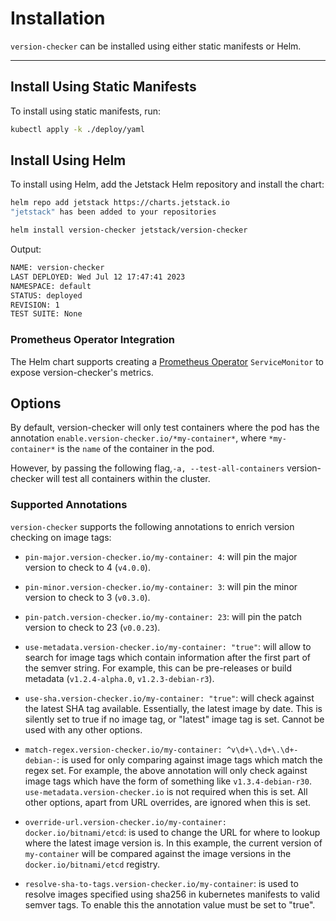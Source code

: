 # Installation

`version-checker` can be installed using either static manifests or Helm.

---

## Install Using Static Manifests

To install using static manifests, run:

```sh
kubectl apply -k ./deploy/yaml
```

## Install Using Helm
To install using Helm, add the Jetstack Helm repository and install the chart:

```sh
helm repo add jetstack https://charts.jetstack.io
"jetstack" has been added to your repositories

helm install version-checker jetstack/version-checker
```

Output:

```sh
NAME: version-checker
LAST DEPLOYED: Wed Jul 12 17:47:41 2023
NAMESPACE: default
STATUS: deployed
REVISION: 1
TEST SUITE: None
```

### Prometheus Operator Integration

The Helm chart supports creating a [Prometheus Operator](https://github.com/prometheus-operator/prometheus-operator) `ServiceMonitor` to expose version-checker's metrics.

## Options

By default, version-checker will only test containers where the pod has the annotation
`enable.version-checker.io/*my-container*`, where `*my-container*` is the `name`
of the container in the pod.

However, by passing the following flag,`-a, --test-all-containers` version-checker will test all containers within the cluster.

### Supported Annotations

`version-checker` supports the following annotations to enrich version checking on image tags:

- `pin-major.version-checker.io/my-container: 4`: will pin the major version to
    check to 4 (`v4.0.0`).

- `pin-minor.version-checker.io/my-container: 3`: will pin the minor version to
    check to 3 (`v0.3.0`).

- `pin-patch.version-checker.io/my-container: 23`: will pin the patch version to
    check to 23 (`v0.0.23`).

- `use-metadata.version-checker.io/my-container: "true"`: will allow to search
    for image tags which contain information after the first part of the semver
    string. For example, this can be pre-releases or build metadata
    (`v1.2.4-alpha.0`, `v1.2.3-debian-r3`).

- `use-sha.version-checker.io/my-container: "true"`: will check against the latest
    SHA tag available. Essentially, the latest image by date. This is silently
    set to true if no image tag, or "latest" image tag is set. Cannot be used with
    any other options.

- `match-regex.version-checker.io/my-container: ^v\d+\.\d+\.\d+-debian-`: is
    used for only comparing against image tags which match the regex set. For
    example, the above annotation will only check against image tags which have
    the form of something like `v1.3.4-debian-r30`.
    `use-metadata.version-checker.io` is not required when this is set. All
    other options, apart from URL overrides, are ignored when this is set.

- `override-url.version-checker.io/my-container: docker.io/bitnami/etcd`: is
    used to change the URL for where to lookup where the latest image version
    is. In this example, the current version of `my-container` will be compared
    against the image versions in the `docker.io/bitnami/etcd` registry.

- `resolve-sha-to-tags.version-checker.io/my-container`: is used to
    resolve images specified using sha256 in kubernetes manifests to valid semver
    tags. To enable this the annotation value must be set to "true".
